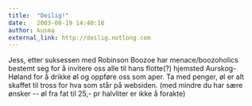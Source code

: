```yaml
---
title:  "Deilig!"
date:   2003-08-19 14:40:16
author: kusma
external_link: http://deilig.notlong.com
---
```

Jess, etter suksessen med Robinson Boozoe har menace/boozoholics bestemt
seg for å invitere oss alle til hans flotte(?) hjemsted Aurskog-Høland
for å drikke øl og oppføre oss som aper. Ta med penger, øl er alt
skaffet til tross for hva som står på websiden. (med mindre du har sære
ønsker -- øl fra fat til 25,- pr halvliter er ikke å forakte)

